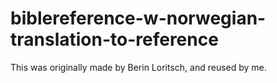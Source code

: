 # biblereference-w-norwegian-translation-to-reference
This was originally made by Berin Loritsch, and reused by me. 
